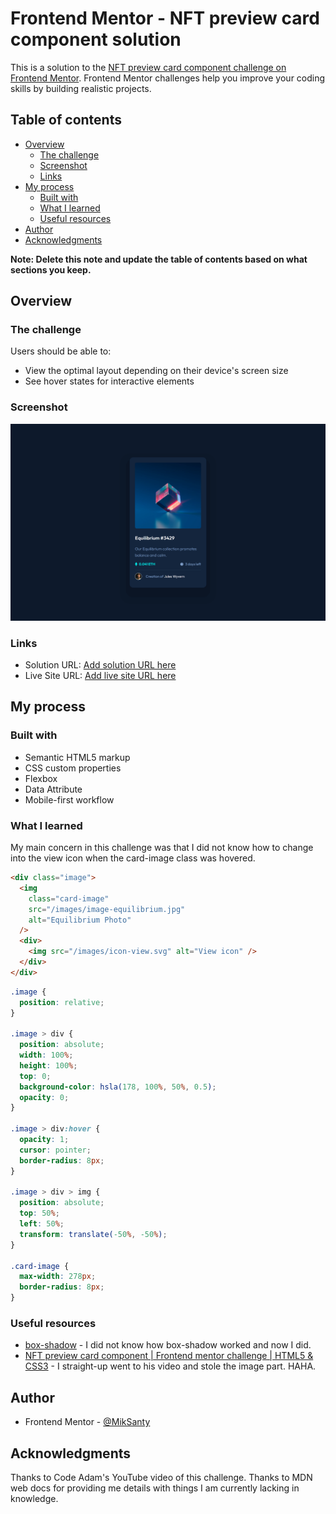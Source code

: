 # Frontend Mentor - NFT preview card component solution

This is a solution to the [NFT preview card component challenge on Frontend Mentor](https://www.frontendmentor.io/challenges/nft-preview-card-component-SbdUL_w0U). Frontend Mentor challenges help you improve your coding skills by building realistic projects.

## Table of contents

- [Overview](#overview)
  - [The challenge](#the-challenge)
  - [Screenshot](#screenshot)
  - [Links](#links)
- [My process](#my-process)
  - [Built with](#built-with)
  - [What I learned](#what-i-learned)
  - [Useful resources](#useful-resources)
- [Author](#author)
- [Acknowledgments](#acknowledgments)

**Note: Delete this note and update the table of contents based on what sections you keep.**

## Overview

### The challenge

Users should be able to:

- View the optimal layout depending on their device's screen size
- See hover states for interactive elements

### Screenshot

![](./design/desktop-design.png)

### Links

- Solution URL: [Add solution URL here](https://your-solution-url.com)
- Live Site URL: [Add live site URL here](https://your-live-site-url.com)

## My process

### Built with

- Semantic HTML5 markup
- CSS custom properties
- Flexbox
- Data Attribute
- Mobile-first workflow

### What I learned

My main concern in this challenge was that I did not know how to change into the view icon when the card-image class was hovered.

```html
<div class="image">
  <img
    class="card-image"
    src="/images/image-equilibrium.jpg"
    alt="Equilibrium Photo"
  />
  <div>
    <img src="/images/icon-view.svg" alt="View icon" />
  </div>
</div>
```

```css
.image {
  position: relative;
}

.image > div {
  position: absolute;
  width: 100%;
  height: 100%;
  top: 0;
  background-color: hsla(178, 100%, 50%, 0.5);
  opacity: 0;
}

.image > div:hover {
  opacity: 1;
  cursor: pointer;
  border-radius: 8px;
}

.image > div > img {
  position: absolute;
  top: 50%;
  left: 50%;
  transform: translate(-50%, -50%);
}

.card-image {
  max-width: 278px;
  border-radius: 8px;
}
```

### Useful resources

- [box-shadow](https://developer.mozilla.org/en-US/docs/Web/CSS/box-shadow) - I did not know how box-shadow worked and now I did.
- [NFT preview card component | Frontend mentor challenge | HTML5 & CSS3](https://www.youtube.com/watch?v=88aBN3N45WA) - I straight-up went to his video and stole the image part. HAHA.

## Author

- Frontend Mentor - [@MikSanty](https://www.frontendmentor.io/profile/MikSanty)

## Acknowledgments

Thanks to Code Adam's YouTube video of this challenge.
Thanks to MDN web docs for providing me details with things I am currently lacking in knowledge.
